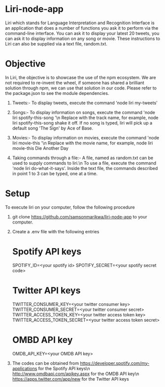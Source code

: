 # Liri-node-app
Liri which stands for Language Interpretation and Recognition Interface is an application that does a number of functions you ask it to perform via the command-line interface. You can ask it to display your latest 20 tweets, you can ask it to display information on any song or movie. These instructions to Liri can also be supplied via a text file, random.txt.

# Objective
In Liri, the objective is to showcase the use of the npm ecosystem. We are not required to re-invent the wheel, if someone has shared a brilliant solution through npm, we can use that solution in our code. Please refer to the package.json to see the module dependencies. 

1.  Tweets:- To display tweets, execute the command 'node liri my-tweets'
    
2.  Songs:- To display information on songs, execute the command 'node liri spotify-this-song <name of the song>'\n           Replace <name of the song> with the track name, for example, node liri spotify-this-song shake it off. If no song is typed, liri will pick up a default song 'The Sign' by Ace of Base.

3.  Movies:- To display information on movies, execute the command 'node liri movie-this <name of the movie>'\n
    Replace <name of the movie> with the movie name, for example, node liri movie-this Die Another Day

4.  Taking commands through a file:- A file, named as random.txt can be used to supply commands to liri.\n
    To use a file, execute the command 'node liri do-what-it-says'. Inside the text file, the commands described in point 1 to 3 can be typed, one at a time.

# Setup
To execute liri on your computer, follow the following procedure

1.  git clone https://github.com/samsonmarikwa/liri-node-app to your computer.

2.  Create a .env file with the following entries
    # Spotify API keys
    SPOTIFY_ID=\<your spotify id\>
    SPOTIFY_SECRET=\<your spotify secret code\>

    # Twitter API keys
    TWITTER_CONSUMER_KEY=\<your twitter consumer key\>
    TWITTER_CONSUMER_SECRET=\<your twitter consumer secret\>
    TWITTER_ACCESS_TOKEN_KEY=\<your twitter access token key\>
    TWITTER_ACCESS_TOKEN_SECRET=\<your twitter access token secret\>

    # OMBD API key
    OMDB_API_KEY=\<your OMDB API key\>

3.  The codes can be obtained from https://developer.spotify.com/my-applications for the Spotify API keys\n
    http://www.omdbapi.com/apikey.aspx for the OMDB API key\n
    https://apps.twitter.com/app/new for the Twitter API keys
